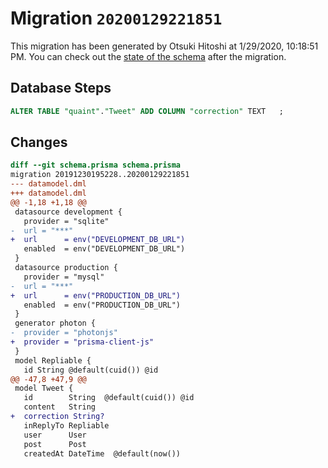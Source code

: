 # Migration `20200129221851`

This migration has been generated by Otsuki Hitoshi at 1/29/2020, 10:18:51 PM.
You can check out the [state of the schema](./schema.prisma) after the migration.

## Database Steps

```sql
ALTER TABLE "quaint"."Tweet" ADD COLUMN "correction" TEXT   ;
```

## Changes

```diff
diff --git schema.prisma schema.prisma
migration 20191230195228..20200129221851
--- datamodel.dml
+++ datamodel.dml
@@ -1,18 +1,18 @@
 datasource development {
   provider = "sqlite"
-  url = "***"
+  url      = env("DEVELOPMENT_DB_URL")
   enabled  = env("DEVELOPMENT_DB_URL")
 }
 datasource production {
   provider = "mysql"
-  url = "***"
+  url      = env("PRODUCTION_DB_URL")
   enabled  = env("PRODUCTION_DB_URL")
 }
 generator photon {
-  provider = "photonjs"
+  provider = "prisma-client-js"
 }
 model Repliable {
   id String @default(cuid()) @id
@@ -47,8 +47,9 @@
 model Tweet {
   id        String  @default(cuid()) @id
   content   String
+  correction String?
   inReplyTo Repliable
   user      User
   post      Post
   createdAt DateTime  @default(now())
```


